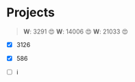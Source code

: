 Projects
========



>**W**: 3291 :heart_eyes:
>**W**: 14006 :heart_eyes:
>**W**: 21033 :heart_eyes:

- [x] 3126
- [x] 586
- [ ] i

